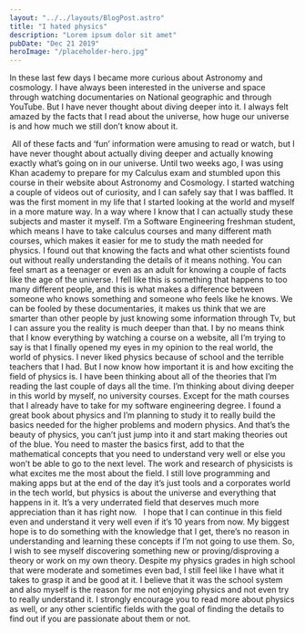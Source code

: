 ```yaml
---
layout: "../../layouts/BlogPost.astro"
title: "I hated physics"
description: "Lorem ipsum dolor sit amet"
pubDate: "Dec 21 2019"
heroImage: "/placeholder-hero.jpg"
---
```

In these last few days I became more curious about Astronomy and cosmology. I have always been interested in the universe and space through watching documentaries on National geographic and through YouTube. But I have never thought about diving deeper into it. I always felt amazed by the facts that I read about the universe, how huge our universe is and how much we still don’t know about it.

 All of these facts and ‘fun’ information were amusing to read or watch, but I have never thought about actually diving deeper and actually knowing exactly what’s going on in our universe. Until two weeks ago, I was using Khan academy to prepare for my Calculus exam and stumbled upon this course in their website about Astronomy and Cosmology. I started watching a couple of videos out of curiosity, and I can safely say that I was baffled. It was the first moment in my life that I started looking at the world and myself in a more mature way. In a way where I know that I can actually study these subjects and master it myself. I’m a Software Engineering freshman student, which means I have to take calculus courses and many different math courses, which makes it easier for me to study the math needed for physics. I found out that knowing the facts and what other scientists found out without really understanding the details of it means nothing.
You can feel smart as a teenager or even as an adult for knowing a couple of facts like the age of the universe. I fell like this is something that happens to too many different people, and this is what makes a difference between someone who knows something and someone who feels like he knows. We can be fooled by these documentaries, it makes us think that we are smarter than other people by just knowing some information through Tv, but I can assure you the reality is much deeper than that.
I by no means think that I know everything by watching a course on a website, all I’m trying to say is that I finally opened my eyes in my opinion to the real world, the world of physics. I never liked physics because of school and the terrible teachers that I had. But I now know how important it is and how exciting the field of physics is. I have been thinking about all of the theories that I’m reading the last couple of days all the time.
I’m thinking about diving deeper in this world by myself, no university courses. Except for the math courses that I already have to take for my software engineering degree. I found a great book about physics and I’m planning to study it to really build the basics needed for the higher problems and modern physics. And that’s the beauty of physics, you can’t just jump into it and start making theories out of the blue. You need to master the basics first, add to that the mathematical concepts that you need to understand very well or else you won’t be able to go to the next level.
The work and research of physicists is what excites me the most about the field. I still love programming and making apps but at the end of the day it’s just tools and a corporates world in the tech world, but physics is about the universe and everything that happens in it. It’s a very underrated field that deserves much more appreciation than it has right now.
  I hope that I can continue in this field even and understand it very well even if it’s 10 years from now. My biggest hope is to do something with the knowledge that I get, there’s no reason in understanding and learning these concepts if I’m not going to use them. So, I wish to see myself discovering something new or proving/disproving a theory or work on my own theory. Despite my physics grades in high school that were moderate and sometimes even bad, I still feel like I have what it takes to grasp it and be good at it. I believe that it was the school system and also myself is the reason for me not enjoying physics and not even try to really understand it.
I strongly encourage you to read more about physics as well, or any other scientific fields with the goal of finding the details to find out if you are passionate about them or not.
